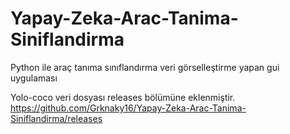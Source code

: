 # Yapay-Zeka-Arac-Tanima-Siniflandirma
Python ile araç tanıma sınıflandırma veri görselleştirme yapan gui uygulaması

Yolo-coco veri dosyası releases bölümüne eklenmiştir.
            https://github.com/Grknaky16/Yapay-Zeka-Arac-Tanima-Siniflandirma/releases
